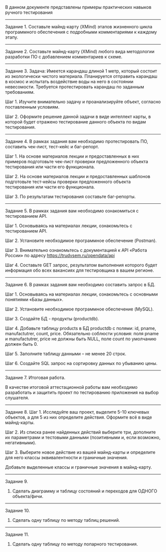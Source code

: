 
В данном документе представлены примеры практических навыков ручного тестирования
***
Задание 1. Составьте майнд-карту (XMind) этапов жизненного цикла программного обеспечения с подробными комментариями к каждому этапу.
***
Задание 2. Составьте майнд-карту (XMind) любого вида методологии разработки ПО с добавлением комментариев к схеме.
***
Задание 3. Задача: Имеется карандаш длиной 1 метр, который состоит из экологически чистого материала. Планируется отправить карандаш в космос и испытать воздействие воды на него в состоянии невесомости. Требуется протестировать карандаш по заданным требованиям.

Шаг 1. Изучите внимательно задачу и проанализируйте объект, согласно поставленным условиям.

Шаг 2. Оформите решение данной задачи в виде интеллект карты, в которой будет отражено тестирование данного объекта по видам тестирования.
***
Задание 4. В рамках задания вам необходимо протестировать ПО, составить чек-лист, тест-кейс и баг-репорт.

Шаг 1. На основе материалов лекции и предоставленных в них примеров подготовьте чек-лист проверки предложенного объекта тестирования или части его функционала.

Шаг 2. На основе материалов лекции и предоставленных шаблонов подготовьте тест-кейсы проверки предложенного объекта тестирования или части его функционала.

Шаг 3. По результатам тестирования составьте баг-репорты.

***
Задание 5. 
В рамках задания вам необходимо ознакомиться с тестированием API.

Шаг 1. Основываясь на материалах лекции, ознакомьтесь с тестированием API.

Шаг 2. Установите необходимое программное обеспечение (Postman).

Шаг 3. Внимательно ознакомьтесь с документацией к API «Работа России» по адресу https://trudvsem.ru/opendata/api

Шаг 4. Составьте GET запрос, результатом выполнения которого будет информация обо всех вакансиях для тестировщика в вашем регионе.

***
Задание 6.
В рамках задания вам необходимо cоставить запрос в БД.

Шаг 1. Основываясь на материалах лекции, ознакомьтесь с основными понятиями «Базы данных».

Шаг 2. Установите необходимое программное обеспечение (MySQL).

Шаг 3. Создайте БД - продукты (productdb).

Шаг 4. Добавьте таблицу products в БД productdb с полями: id, pname, manufactutrer, count, price. Обязательно соблюсти условия: поля pname и manufactutrer, price не должны быть NULL, поле count по умолчанию должен быть 0.

Шаг 5. Заполните таблицу данными – не менее 20 строк. 

Шаг 6. Создайте SQL запрос на сортировку данных по убыванию цены.

***
Задание 7. Итоговая работа.

В качестве итоговой аттестационной работы вам необходимо разработать и защитить проект по тестированию приложения на выбор слушателя.

***
Задание 8. 
Шаг 1. Исследуйте ваш проект, выделите 5-10 ключевых объектов, а для 5 из них определите действия. Оформите всё в виде майнд-карты.

Шаг 2. Из списка ранее найденных действий выберите три, дополните их параметрами и тестовыми данными (позитивными и, если возможно, негативными).

Шаг 3.  Выберите новое действие из вашей майнд-карты и определите для него классы эквивалентности и граничные значения.

Добавьте выделенные классы и граничные значения в майнд-карту.

***
Задание 9. 
1. Сделать диаграмму и таблицу состояний и переходов для ОДНОГО объекта/фичи.

***
Задание 10.
1. Сделать одну таблицу по методу таблиц решений.

***
Задание 11.
1. Сделать одну таблицу по методу попарного тестирования.

